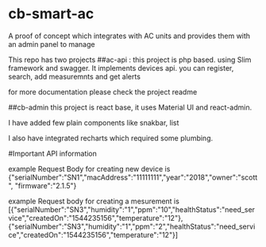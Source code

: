 # cb-smart-ac
A proof of concept which integrates with AC units and provides them with an admin panel to manage

This repo has two projects 
##ac-api : 
this project is php based. using Slim framework and swagger. It implements devices api. you can register, search,
 add measuremnts and get alerts 
 
 for more documentation please check the project readme
 
 ##cb-admin
 this project is react base, it uses Material UI and react-admin. 
 
 I have added few plain components like snakbar, list
 
 I also have integrated recharts which required some plumbing.
 
 #Important API information 
 
 example Request Body for creating new device is {"serialNumber":"SN1","macAddress":"11111111","year":"2018","owner":"scott", "firmware":"2.1.5"}
 
 example Request body for creating a mesurement is [{"serialNumber":"SN3","humidity":"1","ppm":"10","healthStatus":"need_service","createdOn":"1544235156","temperature":"12"},{"serialNumber":"SN3","humidity":"1","ppm":"2","healthStatus":"need_service","createdOn":"1544235156","temperature":"12"}]


 
 
 
